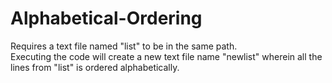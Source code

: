 # Alphabetical-Ordering
Requires a text file named "list" to be in the same path.  
Executing the code will create a new text file name "newlist" wherein all the lines from "list" is ordered alphabetically.
